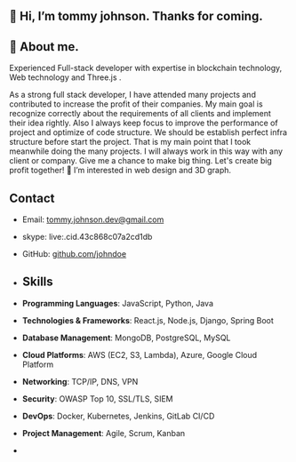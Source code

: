 ## 👋 Hi, I’m tommy johnson. Thanks for coming.

## 🧑 About me.
  Experienced Full-stack developer with expertise in blockchain technology, Web technology and Three.js .

  As a strong full stack developer, I have attended many projects and contributed to increase the profit of their companies.
  My main goal is recognize correctly about the requirements of all clients and implement their idea rightly. Also I always keep focus to improve the performance of project and optimize of code structure.
  We should be establish perfect infra structure before start the project.
  That is my main point that I took meanwhile doing the many projects. I will always work in this way with any client or company. Give me a chance to make big thing. Let's create big profit together!
  👀 I’m interested in web design and 3D graph.

  ## Contact

- Email: tommy.johnson.dev@gmail.com
- skype: live:.cid.43c868c07a2cd1db
- GitHub: [github.com/johndoe](https://github.com/tommyjohnson43)

- ## Skills
- **Programming Languages**: JavaScript, Python, Java
- **Technologies & Frameworks**: React.js, Node.js, Django, Spring Boot
- **Database Management**: MongoDB, PostgreSQL, MySQL
- **Cloud Platforms**: AWS (EC2, S3, Lambda), Azure, Google Cloud Platform
- **Networking**: TCP/IP, DNS, VPN
- **Security**: OWASP Top 10, SSL/TLS, SIEM
- **DevOps**: Docker, Kubernetes, Jenkins, GitLab CI/CD
- **Project Management**: Agile, Scrum, Kanban
- 


